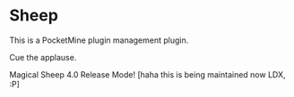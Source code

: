 Sheep
=====

This is a PocketMine plugin management plugin.

Cue the applause.

Magical Sheep 4.0 Release Mode! [haha this is being maintained now LDX, :P]
